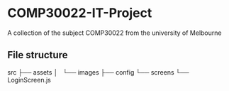 # COMP30022-IT-Project
A collection of the subject COMP30022 from the university of Melbourne

## File structure

src
├── assets
│   └── images
├── config
└── screens
    └── LoginScreen.js